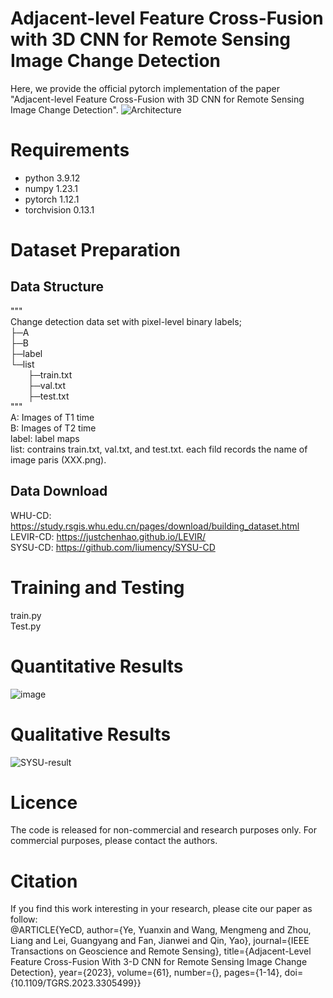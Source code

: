 # Adjacent-level Feature Cross-Fusion with 3D CNN for Remote Sensing Image Change Detection

Here, we provide the official pytorch implementation of the paper "Adjacent-level Feature Cross-Fusion with 3D CNN for Remote Sensing Image Change Detection".
![Architecture](https://github.com/wm-Githuber/AFCF3D-Net/assets/66511993/9c2681a4-a582-4b73-8133-55f2c5da5dc9)

# Requirements
* python        3.9.12
* numpy         1.23.1
* pytorch       1.12.1
* torchvision   0.13.1

# Dataset Preparation
## Data Structure
"""  
Change detection data set with pixel-level binary labels;  
├─A  
├─B  
├─label  
└─list  
&emsp;&emsp;├─train.txt  
&emsp;&emsp;├─val.txt  
&emsp;&emsp;├─test.txt  
"""  
A: Images of T1 time  
B: Images of T2 time  
label: label maps  
list: contrains train.txt, val.txt, and test.txt. each fild records the name of image paris (XXX.png).  

## Data Download  
WHU-CD: https://study.rsgis.whu.edu.cn/pages/download/building_dataset.html  
LEVIR-CD: https://justchenhao.github.io/LEVIR/  
SYSU-CD: https://github.com/liumency/SYSU-CD  

# Training and Testing
train.py  
Test.py

# Quantitative Results
![image](https://github.com/wm-Githuber/AFCF3D-Net/assets/66511993/7612d847-8ccb-422d-9fee-3b567b8082a4)


# Qualitative Results
![SYSU-result](https://user-images.githubusercontent.com/66511993/210714033-e006d556-97d1-47e9-8423-3de7a983f385.png)


# Licence
The code is released for non-commercial and research purposes only. For commercial purposes, please contact the authors.


# Citation
If you find this work interesting in your research, please cite our paper as follow:  
@ARTICLE{YeCD,  author={Ye, Yuanxin and Wang, Mengmeng and Zhou, Liang and Lei, Guangyang and Fan, Jianwei and Qin, Yao},
  journal={IEEE Transactions on Geoscience and Remote Sensing}, 
  title={Adjacent-Level Feature Cross-Fusion With 3-D CNN for Remote Sensing Image Change Detection}, 
  year={2023},
  volume={61},
  number={},
  pages={1-14},
  doi={10.1109/TGRS.2023.3305499}}
